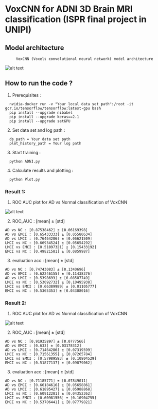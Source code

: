 # VoxCNN for ADNI 3D Brain MRI classification (ISPR final project in UNIPI)

## Model architecture
```
     VoxCNN (Voxels convolutional neural network) model architecture
```
![alt text](https://github.com/lilanpei/ADNI/blob/master/ADNI_VoxCNN_model_architecture.png)


## How to run the code ?
1. Prerequisites :
```
  nvidia-docker run -v "Your local data set path":/root -it gcr.io/tensorflow/tensorflow:latest-gpu bash
  pip install --upgrade nibabel
  pip install --upgrade keras==2.1
  pip install --upgrade setGPU
```
2. Set data set and log path :
```
  ds_path = Your data set path
  plot_history_path = Your log path
```
3. Start training :
```
  python ADNI.py
```
4. Calculate results and plotting :
```
  python Plot.py
```
### Result 1:
1. ROC AUC plot for AD vs Normal classification of VoxCNN

![alt text](https://github.com/lilanpei/ADNI/blob/master/Result_1_ROC%20AUC%20plot%20for%20AD%20vs%20Normal%20classification%20of%20VoxCNN.png)

2. ROC_AUC : [mean] ± [std]
```
AD vs NC : [0.87538462] ± [0.06169398]
AD vs EMCI : [0.65433333] ± [0.05580634]
AD vs LMCI : [0.76464286] ± [0.06621509]
LMCI vs NC : [0.66934524] ± [0.05654292]
LMCI vs EMCI : [0.51897321] ± [0.15433192]
EMCI vs NC : [0.49821581] ± [0.0859987]
```

3. evaluation acc : [mean] ± [std]
```
AD vs NC : [0.74743083] ± [0.1340696]
AD vs EMCI : [0.62246155] ± [0.11438376]
AD vs LMCI : [0.5398693] ± [0.08587749]
LMCI vs NC : [0.53092732] ± [0.10495938]
LMCI vs EMCI : [0.66389989] ± [0.01105777]
EMCI vs NC : [0.5365353] ± [0.04308016]
```
### Result 2:
1. ROC AUC plot for AD vs Normal classification of VoxCNN

![alt text](https://github.com/lilanpei/ADNI/blob/master/Result_2_ROC%20AUC%20plot%20for%20AD%20vs%20Normal%20classification%20of%20VoxCNN.png)

2. ROC_AUC : [mean] ± [std]
```
AD vs NC : [0.91935897] ± [0.0777566]
AD vs EMCI : [0.633] ± [0.03178312]
AD vs LMCI : [0.71464286] ± [0.07319599]
LMCI vs NC : [0.71561355] ± [0.07265784]
LMCI vs EMCI : [0.57989583] ± [0.10804529]
EMCI vs NC : [0.51877137] ± [0.09879062]
```
3. evaluation acc : [mean] ± [std]
```
AD vs NC : [0.71185771] ± [0.07849011]
AD vs EMCI : [0.66184616] ± [0.05658861]
AD vs LMCI : [0.61895427] ± [0.05988868]
LMCI vs NC : [0.60912281] ± [0.04352362]
LMCI vs EMCI : [0.60981556] ± [0.10904755]
EMCI vs NC : [0.53706441] ± [0.07779821]
```

